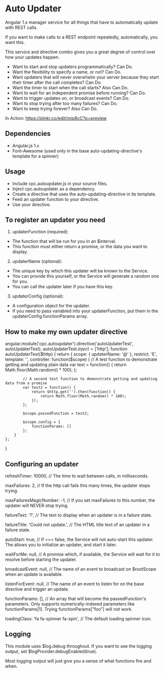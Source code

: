 # Auto Updater
Angular 1.x manager service for all things that have to automatically update with REST calls.

If you want to make calls to a REST endpoint repeatedly, automatically, you want this.  

This service and directive combo gives you a great degree of control over how your updates happen.
* Want to start and stop updaters programmatically?  Can Do.
* Want the flexibility to specify a name, or not?  Can Do.
* Want updaters that will never overwhelm your server because they start their timer after the call completes?  Can Do.
* Want the timer to start when the call starts?  Also Can Do.
* Want to wait for an independent promise before running?  Can Do.
* Want to trigger updates on, or broadcast events? Can Do.
* Want to stop trying after too many failures?  Can Do.
* Want to keep trying forever?  Also Can Do.

In Action: https://plnkr.co/edit/mip8cC?p=preview

## Dependencies
* Angular.js 1.x
* Font-Awesome (used only in the base auto-updating-directive's template for a spinner)

## Usage
* Include cpc.autoupdater.js in your source files.
* Inject cpc.autoupdater as a dependency.
* Create a directive that uses the auto-updating-directive in its template.
* Feed an updater function to your directive.
* Use your directive.

## To register an updater you need
1) updaterFunction (required):
* The function that will be run for you in an $interval.
* This function must either return a promise, or the data you want to display.

2) updaterName (optional): 
* The unique key by which this updater will be known to the Service.
* You can provide this yourself, or the Service will generate a random one for you.
* You can call the updater later if you have this key.

3) updaterConfig (optional):
* A configuration object for the updater. 
* If you need to pass variabled into your updaterFunction, put them in the updaterConfig.functionParams array.

## How to make my own updater directive
angular.module('cpc.autoupdater').directive('autoUpdaterTest', autoUpdaterTest);
autoUpdaterTest.$inject = ['$http'];
function autoUpdaterTest($http) {
	return {
		scope: {
			updaterName: '@'
		},
		restrict: 'E',
		template: '<auto-updating-directive updater-name="updaterName" updater-function="passedFunction" updater-config="config"></auto-updating-directive>',
		controller: function($scope) {
			// A test function to demonstrate getting and updating plain data
			var test = function() {
				return Math.floor(Math.random() * 100);
			};

			// A second test function to demonstrate getting and updating data from a promise
			var test2 = function() {
				return $http.get('').then(function() {
					return Math.floor(Math.random() * 100);
				});
			};

			$scope.passedFunction = test2;
			
			$scope.config = {
				functionParams: []
			};
		}
	};
}

## Configuring an updater
refreshTimer: 10000, // The time to wait between calls, in milliseconds.

maxFailures: 2, // If the http call fails this many times, the updater stops trying.

maxFailuresMagicNumber: -1, // If you set maxFailures to this number, the updater will NEVER stop trying.

failureText: '?', // The text to display when an updater is in a failure state.

failureTitle: 'Could not update.', // The HTML title text of an updater in a failure state.

autoStart: true, // If === false, the Service will not auto-start this updater.  The allows you to initialize an updater, and start it later.

waitForMe: null, // A promise which, if available, the Service will wait for it to resolve before starting the updater.

broadcastEvent: null, // The name of an event to broadcast on $rootScope when an update is available.

listenForEvent: null, // The name of an event to listen for on the base directive and trigger an update.

functionParams: [], // An array that will become the passedFunction's parameters.  Only supports numerically-indexed parameters like functionParams[1].  Trying functionParams["foo"] will not work.

loadingClass: 'fa fa-spinner fa-spin', // The default loading spinner icon.

## Logging
This module uses $log.debug throughout.  If you want to see the logging output, set $logProvider.debugEnabled(true).

Most logging output will just give you a sense of what functions fire and when.